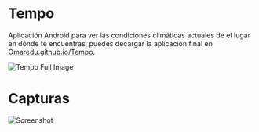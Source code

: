 # Tempo
Aplicación Android para ver las condiciones climáticas actuales de el lugar en dónde te encuentras, puedes decargar la aplicación final en [Omaredu.github.io/Tempo](https://omaredu.github.io/Tempo).

![Tempo Full Image](https://image.ibb.co/dudwSo/full.png)

# Capturas

![Screenshot](https://image.ibb.co/jWeH08/Screenshot_20180610_121321.png)